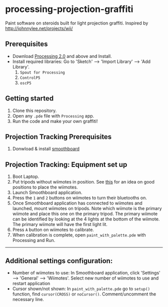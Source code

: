 # processing-projection-graffiti
Paint software on steroids built for light projection graffiti.
Inspired by http://johnnylee.net/projects/wii/

Prerequisites
------
* Download [Processing 2.0](https://processing.org/tutorials/gettingstarted/) and above and Install.
* Install required libraries: Go to 'Sketch' --> 'Import Library' --> 'Add Library'.
  1. `Spout for Processing`
  2. `ControlP5`
  3. `oscP5`


Getting started
-----
1. Clone this repository.
2. Open any `.pde` file with `Processing` app.
3. Run the code and make your own graffiti!


Projection Tracking Prerequisites
------
1. Donwload & install [smoothboard](http://www.smoothboard.net/)

Projection Tracking: Equipment set up
------
1. Boot Laptop.
2. Put tripods without wiimotes in position. See [this](http://www.smoothboard.net/files/graphics/info/Wiimote_Whiteboard_Setup.jpg) for an idea on good positions to place the wiimotes.
3. Launch Smoothboard application.
4. Press the `1` and `2` buttons on wiimotes to turn their bluetooths on.
5. Once Smoothboard application has connected to wiimotes and launched,  mount wiimotes on tripods. Note which wiimote is the primary wiimote and place this one on the primary tripod. The primary wiimote can be identified by looking at the 4 lights at the bottom of the wiimote. The primary wiimote will have the first light lit.
6. Press `A` button on wiimotes to calibrate.
7. When calibration is complete, open `paint_with_palette.pde` with Processing and Run.

------

Additional settings configuration:
-----
* Number of wiimotes to use: In Smoothboard application, click 'Settings' --> 'General' --> 'Wiimotes'. Select new number of wiimotes to use and restart application
* Cursor shown/not shown: In `paint_with_palette.pde` go to `setup()` function, find `cursor(CROSS)` or `noCursor()`. Comment/uncomment the necessary line.
